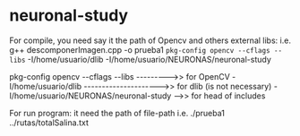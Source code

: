 # neuronal-study
For compile, you need say it the path of Opencv and others external libs:
 i.e. g++ descomponerImagen.cpp -o prueba1 `pkg-config opencv --cflags --libs` -I/home/usuario/dlib -I/home/usuario/NEURONAS/neuronal-study

 pkg-config opencv --cflags --libs --------->> for OpenCV
 -I/home/usuario/dlib  --------------------->> for dlib (is not necessary)
 -I/home/usuario/NEURONAS/neuronal-study  -->> for head of includes


For run program:
 it need the path of file-path
 i.e. ./prueba1 ../rutas/totalSalina.txt